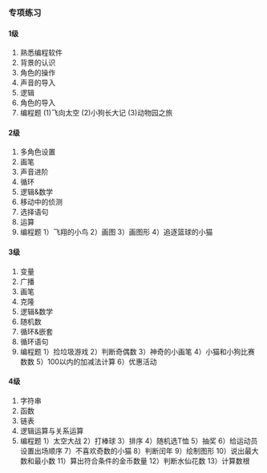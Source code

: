 ### 专项练习
#### 1级
1. 熟悉编程软件
2. 背景的认识
3. 角色的操作
4. 声音的导入
5. 逻辑
6. 角色的导入
7. 编程题
(1)飞向太空
(2)小狗长大记
(3)动物园之旅
#### 2级
1. 多角色设置
2. 画笔
3. 声音进阶
4. 循环
5. 逻辑&数学
6. 移动中的侦测
7. 选择语句
8. 运算
9. 编程题
  1）飞翔的小鸟
  2）画图
  3）画图形
  4）追逐篮球的小猫
#### 3级
1. 变量
2. 广播
3. 画笔
4. 克隆
5. 逻辑&数学
6. 随机数
7. 循环&嵌套
8. 循环语句
9. 编程题
  1）捡垃圾游戏
  2）判断奇偶数
  3）神奇的小画笔
  4）小猫和小狗比赛数数
  5）100以内的加减法计算
  6）优惠活动
#### 4级
1. 字符串
2. 函数
3. 链表
4. 逻辑运算与关系运算
5. 编程题
  1）太空大战
  2）打棒球
  3）排序
  4）随机选T恤
  5）抽奖
  6）给运动员设置出场顺序
  7）不喜欢奇数的小猫
  8）判断闰年
  9）绘制图形
  10）说出最大数和最小数
  11）算出符合条件的金币数量
  12）判断水仙花数
  13）计算数根
